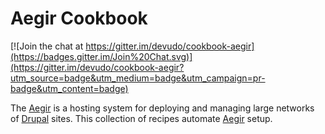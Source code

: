 # Aegir Cookbook

[![Join the chat at https://gitter.im/devudo/cookbook-aegir](https://badges.gitter.im/Join%20Chat.svg)](https://gitter.im/devudo/cookbook-aegir?utm_source=badge&utm_medium=badge&utm_campaign=pr-badge&utm_content=badge)

The [Aegir][] is a hosting system for deploying and managing large networks of
[Drupal][] sites. This collection of recipes automate [Aegir][] setup.


[Aegir]:http://www.aegirproject.org/
[Drupal]:http://www.drupal.org/
